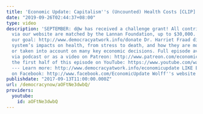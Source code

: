 ```yaml
---
title: 'Economic Update: Capitalism''s (Uncounted) Health Costs [CLIP]'
date: "2019-09-26T02:44:37+08:00"
type: video
description: 'SEPTEMBER: d@w has received a challenge grant! All contributions made
  via our website are matched by the Lannan Foundation, up to $30,000. Help us reach
  our goal: http://www.democracyatwork.info/donate Dr. Harriet Fraad discuss the capitalist
  system’s impacts on health, from stress to death, and how they are mostly unacknowledged
  or taken into account on many key economic decisions. Full episode available free
  via podcast or as a video on Patreon: http://www.patreon.com/economicupdate Watch
  the first half of this episode on YouTube: https://www.youtube.com/watch?v=Hc-vWwcpQco
  --- Learn more: http://www.democracyatwork.info/economicupdate LIKE Economic Update
  on Facebook: http://www.facebook.com/EconomicUpdate Wolff''s website: http://www.rdwolff.com'
publishdate: "2017-09-13T11:00:00.000Z"
url: /democracynow/aOFtNe3dwbQ/
providers:
  youtube:
    id: aOFtNe3dwbQ
---
```

